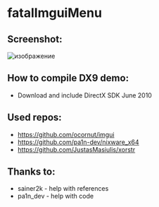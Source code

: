 # fatalImguiMenu
## Screenshot:
![изображение](https://github.com/user-attachments/assets/a6986541-9023-4ceb-84f2-d7115391dbb5)

## How to compile DX9 demo:
- Download and include DirectX SDK June 2010

## Used repos:
- https://github.com/ocornut/imgui
- https://github.com/pa1n-dev/nixware_x64
- https://github.com/JustasMasiulis/xorstr

## Thanks to:
- sainer2k - help with references
- pa1n_dev - help with code
